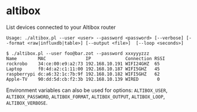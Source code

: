 # altibox

List devices connected to your Altibox router

```
Usage: ./altibox.pl --user <user> --password <password> [--verbose] [--format <raw|influxdb|table>] [--output <file>]  [--loop <seconds>]
```

```
$ ./altibox.pl --user foo@bar.zot --password xxxyyyzzz
Name        MAC               IP             Connection RSSI
rockrobo    34:ce:00:e9:a2:73 192.168.10.191 WIFI24GHZ  65
Laptop      f0:4d:a2:c1:11:00 192.168.10.187 WIFI5GHZ   45
raspberrypi dc:a6:32:1c:7b:9f 192.168.10.182 WIFI5GHZ   62
Apple-TV    90:dd:5d:cb:f2:3b 192.168.10.139 WIRED       0
```

Environment variables can also be used for options: `ALTIBOX_USER`, `ALTIBOX_PASSWORD`, `ALTIBOX_FORMAT`, `ALTIBOX_OUTPUT`, `ALTIBOX_LOOP`, `ALTIBOX_VERBOSE`.
